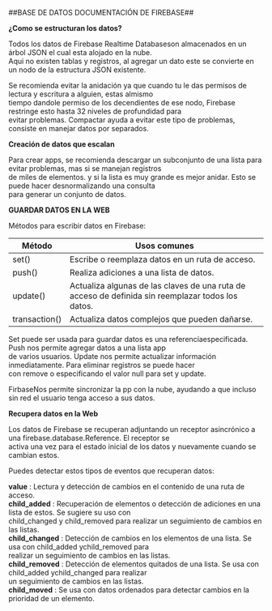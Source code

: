 ##BASE DE DATOS DOCUMENTACIÓN DE FIREBASE##

**¿Como se estructuran los datos?**

Todos los datos de Firebase Realtime Databaseson almacenados en un árbol JSON el cual esta alojado en la nube.  
Aqui no existen tablas y registros, al agregar un dato este se convierte en un nodo de la estructura JSON existente.  

Se recomienda evitar la anidación ya que cuando tu le das permisos de lectura y escritura a alguien, estas almismo  
tiempo dandole permiso de los decendientes de ese nodo, Firebase restringe esto hasta 32 niveles de profundidad para  
evitar problemas. Compactar ayuda a evitar este tipo de problemas, consiste en manejar datos por separados.  

**Creación de datos que escalan**

Para crear apps, se recomienda descargar un subconjunto de una lista para evitar problemas, mas si se manejan registros  
de miles de elementos. y si la lista es muy grande es mejor anidar. Esto se puede hacer desnormalizando una consulta  
para generar un conjunto de datos.   

**GUARDAR DATOS EN LA WEB**

Métodos para escribir datos en Firebase:


|Método | Usos comunes|
-- | --
|set() | Escribe o reemplaza datos en un ruta de acceso.|
|push() | Realiza adiciones a una lista de datos.|
|update() | Actualiza algunas de las claves de una ruta de acceso de definida sin reemplazar todos los datos.|
|transaction() | Actualiza datos complejos que pueden dañarse.|



Set puede ser usada para guardar datos es una referencíaespecificada. Push nos permite agregar datos a una lista app  
de varios usuarios.  Update nos permite actualizar información inmediatamente. Para eliminar registros se puede hacer  
con remove o especificando el valor null para set y update.  

FirbaseNos permite sincronizar la pp con la nube, ayudando a que incluso sin red el usuario tenga acceso a sus datos.  



**Recupera datos en la Web**

Los datos de Firebase se recuperan adjuntando un receptor asincrónico a una firebase.database.Reference. El receptor se  
activa una vez para el estado inicial de los datos y nuevamente cuando se cambian estos.  

Puedes detectar estos tipos de eventos que recuperan datos:

**value** : Lectura y detección de cambios en el contenido de una ruta de acceso.  
**child_added** : Recuperación de elementos o detección de adiciones en una lista de estos. Se sugiere su uso con  
child_changed y child_removed para realizar un seguimiento de cambios en las listas.  
**child_changed** : Detección de cambios en los elementos de una lista. Se usa con child_added ychild_removed para  
realizar un seguimiento de cambios en las listas.  
**child_removed** : Detección de elementos quitados de una lista. Se usa con child_added ychild_changed para realizar  
un seguimiento de cambios en las listas.  
**child_moved** : Se usa con datos ordenados para detectar cambios en la prioridad de un elemento.  




